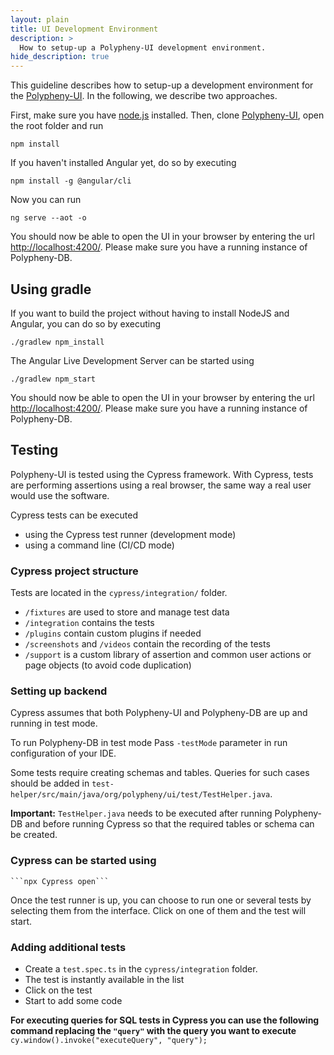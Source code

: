 ```yaml
---
layout: plain
title: UI Development Environment
description: >
  How to setup-up a Polypheny-UI development environment.
hide_description: true
---
```


This guideline describes how to setup-up a development environment for the [Polypheny-UI](https://github.com/polypheny/Polypheny-UI). In the following, we describe two approaches.

First, make sure you have [node.js](https://nodejs.org/en/) installed. Then, clone [Polypheny-UI](https://github.com/polypheny/Polypheny-UI), open the root folder and run

```
npm install
```

If you haven't installed Angular yet, do so by executing

```
npm install -g @angular/cli
```

Now you can run
```
ng serve --aot -o
```

You should now be able to open the UI in your browser by entering the url [http://localhost:4200/](http://localhost:4200/). Please make sure you have a running instance of Polypheny-DB.



## Using gradle
If you want to build the project without having to install NodeJS and Angular, you can do so by executing

```
./gradlew npm_install
```

The Angular Live Development Server can be started using

```
./gradlew npm_start
```

You should now be able to open the UI in your browser by entering the url [http://localhost:4200/](http://localhost:4200/). Please make sure you have a running instance of Polypheny-DB.

## Testing
Polypheny-UI is tested using the Cypress framework. With Cypress, tests are performing assertions using a real browser, the same way a real user would use the software.

Cypress tests can be executed

- using the Cypress test runner (development mode)
- using a command line (CI/CD mode)


### Cypress project structure
Tests are located in the `cypress/integration/` folder.
- `/fixtures` are used to store and manage test data
- `/integration` contains the tests
- `/plugins` contain custom plugins if needed
- `/screenshots` and `/videos` contain the recording of the tests
- `/support` is a custom library of assertion and common user actions or page objects (to avoid code duplication)


### Setting up backend
Cypress assumes that both Polypheny-UI and Polypheny-DB are up and running in test mode.

To run Polypheny-DB in test mode Pass ```-testMode``` parameter in run configuration of your IDE.

Some tests require creating schemas and tables. Queries for such cases should be added in 
```test-helper/src/main/java/org/polypheny/ui/test/TestHelper.java```.

**Important:** ```TestHelper.java``` needs to be executed after running Polypheny-DB and before running Cypress so that the required tables or schema can be created.


### Cypress can be started using
    ```npx Cypress open```
Once the test runner is up, you can choose to run one or several tests by selecting them from the interface. Click on one of them and the test will start.


### Adding additional tests
- Create a `test.spec.ts` in the `cypress/integration` folder.
- The test is instantly available in the list
- Click on the test
- Start to add some code

**For executing queries for SQL tests in Cypress you can use the following command replacing the ````"query"```` with the query you want to execute**
    `cy.window().invoke("executeQuery", "query");`
